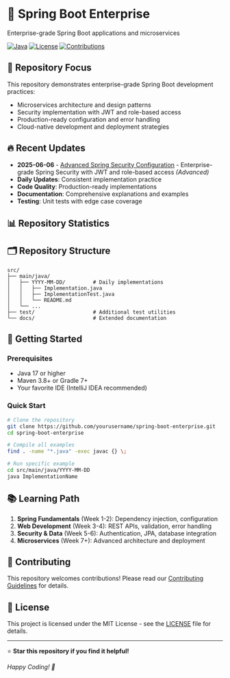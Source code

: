 # 🚀 Spring Boot Enterprise

Enterprise-grade Spring Boot applications and microservices

[![Java](https://img.shields.io/badge/Java-17+-ED8B00?style=for-the-badge&logo=openjdk&logoColor=white)](https://openjdk.java.net/)
[![License](https://img.shields.io/badge/License-MIT-green?style=for-the-badge)](LICENSE)
[![Contributions](https://img.shields.io/badge/Contributions-Welcome-blue?style=for-the-badge)](#contributing)

## 🎯 Repository Focus

This repository demonstrates enterprise-grade Spring Boot development practices:
- Microservices architecture and design patterns
- Security implementation with JWT and role-based access
- Production-ready configuration and error handling
- Cloud-native development and deployment strategies

## 🔥 Recent Updates
- **2025-06-06** - [Advanced Spring Security Configuration](src/main/java/2025-06-06) - Enterprise-grade Spring Security with JWT and role-based access *(Advanced)*
- **Daily Updates**: Consistent implementation practice
- **Code Quality**: Production-ready implementations
- **Documentation**: Comprehensive explanations and examples
- **Testing**: Unit tests with edge case coverage

## 📊 Repository Statistics


## 🗂️ Repository Structure

```
src/
├── main/java/
│   ├── YYYY-MM-DD/         # Daily implementations
│   │   ├── Implementation.java
│   │   ├── ImplementationTest.java
│   │   └── README.md
│   └── ...
├── test/                   # Additional test utilities
└── docs/                   # Extended documentation
```

## 🚀 Getting Started

### Prerequisites
- Java 17 or higher
- Maven 3.8+ or Gradle 7+
- Your favorite IDE (IntelliJ IDEA recommended)

### Quick Start
```bash
# Clone the repository
git clone https://github.com/yourusername/spring-boot-enterprise.git
cd spring-boot-enterprise

# Compile all examples
find . -name "*.java" -exec javac {} \;

# Run specific example
cd src/main/java/YYYY-MM-DD
java ImplementationName
```

## 📚 Learning Path

1. **Spring Fundamentals** (Week 1-2): Dependency injection, configuration
2. **Web Development** (Week 3-4): REST APIs, validation, error handling
3. **Security & Data** (Week 5-6): Authentication, JPA, database integration
4. **Microservices** (Week 7+): Advanced architecture and deployment

## 🤝 Contributing

This repository welcomes contributions! Please read our [Contributing Guidelines](CONTRIBUTING.md) for details.

## 📄 License

This project is licensed under the MIT License - see the [LICENSE](LICENSE) file for details.

---

⭐ **Star this repository if you find it helpful!**

*Happy Coding! 🎯*
